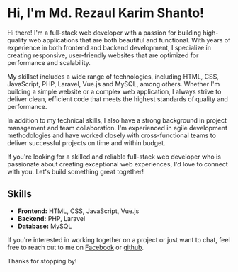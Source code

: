 # Hi, I'm Md. Rezaul Karim Shanto!

Hi there! I'm a full-stack web developer with a passion for building high-quality web applications that are both beautiful and functional. With years of experience in both frontend and backend development, I specialize in creating responsive, user-friendly websites that are optimized for performance and scalability.

My skillset includes a wide range of technologies, including HTML, CSS, JavaScript, PHP, Laravel, Vue.js and MySQL, among others. Whether I'm building a simple website or a complex web application, I always strive to deliver clean, efficient code that meets the highest standards of quality and performance.

In addition to my technical skills, I also have a strong background in project management and team collaboration. I'm experienced in agile development methodologies and have worked closely with cross-functional teams to deliver successful projects on time and within budget.

If you're looking for a skilled and reliable full-stack web developer who is passionate about creating exceptional web experiences, I'd love to connect with you. Let's build something great together!

## Skills

- **Frontend:** HTML, CSS, JavaScript, Vue.js
- **Backend:** PHP, Laravel
- **Database:** MySQL

<!-- ## Projects

Here are a few examples of projects I've worked on:

- [Project Name 1](link): Brief description of the project.
- [Project Name 2](link): Brief description of the project.
- [Project Name 3](link): Brief description of the project. -->

<!-- ## Contact Me -->

If you're interested in working together on a project or just want to chat, feel free to reach out to me on [Facebook](https://www.facebook.com/mdrkshantobd) or [github](https://github.com/mdrkshanto).

Thanks for stopping by!
